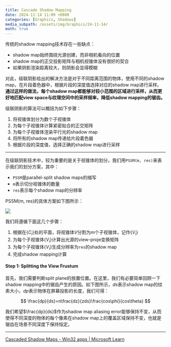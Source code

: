 ```yaml
---
title: Cascade Shadow Mapping
date: 2024-11-14 11:09 +0800
categories: [Graphics, Shadows]
media_subpath: /assets/img/Graphics/24-11-14/
math: true
---
```


传统的shadow mapping技术存在一些缺点：

- shadow map始终围绕光源创建，而非相机看向的位置
- shadow map的正交投影矩阵与相机视锥体没有很好的契合
- 如果阴影渲染距离较大，则阴影会显得模糊

对此，级联阴影给出的解决方法是对于不同距离范围的物体，使用不同的shadow map，在片段着色器中，根据片段的深度值选择对应的shadow map进行采样。**通过这样的做法，每个shadow map都能够对较小范围的区域进行采样，从而更好地匹配view space与纹理空间中的采样频率，降低shadow mapping的锯齿。**

级联阴影的算法可以概括为如下步骤：

1. 将视锥体划分为数个子视锥体
2. 为每个子视锥体计算紧密贴合的正交矩阵
3. 为每个子视锥体渲染平行光的shadow map
4. 将所有的shadow map传递给片段着色器
5. 根据片段的深度值，选择正确的shadow map进行采样

---

在级联阴影技术中，较为重要的是关于视锥体的划分。我们用`PSSM(m, res)`来表示我们的划分方案，其中：

- `PSSM`是parallel-split shadow maps的缩写
- `m`表示切分视锥体的数量
- `res`表示每个shadow map的分辨率

PSSM(m, res)的具体方案如下图所示：

![](10fig02.jpg)

我们将遵循下面这几个步骤：

1. 根据在$\{C_i\}$处的平面，将视锥体$V$分割为$m$个子视锥体，记作$\{V_i\}$
2. 为每个子视锥体$\{V_i\}$计算出光源的view-proje变换矩阵
3. 为每个子视锥体$\{V_i\}$生成分辨率为`res`的shadow map
4. 完成shadow mapping计算

#### Step 1: Splitting the View Frustum

首先，我们需要判断split plane的放置位置。在这里，我们有必要简单回顾一下shadow mapping中的锯齿产生的原因。如下图所示，$ds$表示shadow map的纹素大小，$dp$表示物体在屏幕投影的长度，我们可得：


$$
\frac{dp}{ds}=n\frac{dz}{zds}\frac{cos\phi}{cos\theta}
$$


我们希望$\frac{dp}{ds}$作为shadow map aliasing error能够保持不变，从而使得不同深度的物体的每个像素在shadow map上的覆盖区域保持不变，也就是锯齿在场景不同深度下保持恒定。

---

[Cascaded Shadow Maps - Win32 apps | Microsoft Learn](https://learn.microsoft.com/en-us/windows/win32/dxtecharts/cascaded-shadow-maps)
